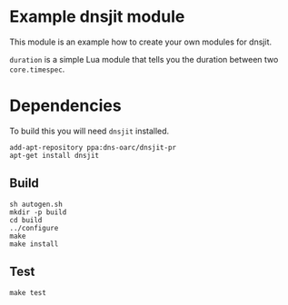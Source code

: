 # Example dnsjit module

This module is an example how to create your own modules for dnsjit.

`duration` is a simple Lua module that tells you the duration between
two `core.timespec`.

# Dependencies

To build this you will need `dnsjit` installed.

```
add-apt-repository ppa:dns-oarc/dnsjit-pr
apt-get install dnsjit
```

## Build

```
sh autogen.sh
mkdir -p build
cd build
../configure
make
make install
```

## Test

```
make test
```
